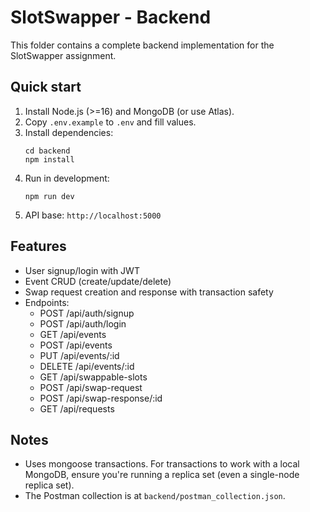 
# SlotSwapper - Backend

This folder contains a complete backend implementation for the SlotSwapper assignment.

## Quick start

1. Install Node.js (>=16) and MongoDB (or use Atlas).
2. Copy `.env.example` to `.env` and fill values.
3. Install dependencies:
   ```
   cd backend
   npm install
   ```
4. Run in development:
   ```
   npm run dev
   ```
5. API base: `http://localhost:5000`

## Features
- User signup/login with JWT
- Event CRUD (create/update/delete)
- Swap request creation and response with transaction safety
- Endpoints:
  - POST /api/auth/signup
  - POST /api/auth/login
  - GET /api/events
  - POST /api/events
  - PUT /api/events/:id
  - DELETE /api/events/:id
  - GET /api/swappable-slots
  - POST /api/swap-request
  - POST /api/swap-response/:id
  - GET /api/requests

## Notes
- Uses mongoose transactions. For transactions to work with a local MongoDB, ensure you're running a replica set (even a single-node replica set).
- The Postman collection is at `backend/postman_collection.json`.

